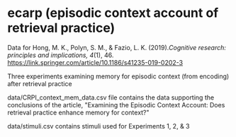 # ecarp (episodic context account of retrieval practice)

Data for Hong, M. K., Polyn, S. M., & Fazio, L. K. (2019)._Cognitive research: principles and implications, 4_(1), 46. https://link.springer.com/article/10.1186/s41235-019-0202-3

Three experiments examining memory for episodic context (from encoding) after retrieval practice

data/CRPI_context_mem_data.csv file contains the data supporting the conclusions of the article, "Examining the Episodic Context Account: Does retrieval practice enhance memory for context?"

data/stimuli.csv contains stimuli used for Experiments 1, 2, & 3

